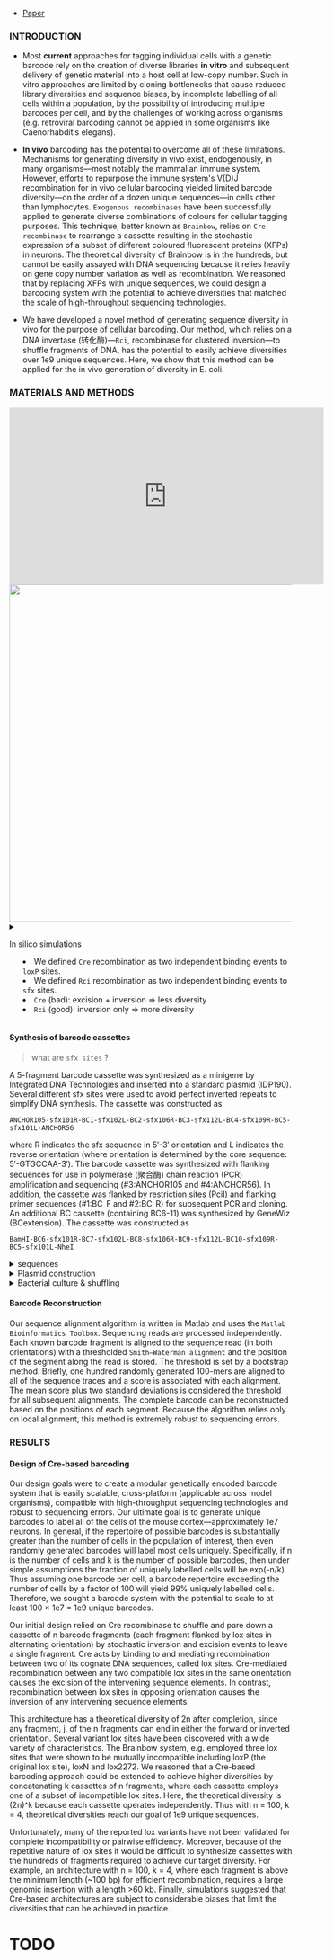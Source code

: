 
- [Paper](https://www.ncbi.nlm.nih.gov/pmc/articles/PMC4176322/)

### INTRODUCTION

- Most **current** approaches for tagging individual cells with a genetic barcode rely on the creation of diverse libraries **in vitro** and subsequent delivery of genetic material into a host cell at low-copy number. Such in vitro approaches are limited by cloning bottlenecks that cause reduced library diversities and sequence biases, by incomplete labelling of all cells within a population, by the possibility of introducing multiple barcodes per cell, and by the challenges of working across organisms (e.g. retroviral barcoding cannot be applied in some organisms like Caenorhabditis elegans).

- **In vivo** barcoding has the potential to overcome all of these limitations. Mechanisms for generating diversity in vivo exist, endogenously, in many organisms—most notably the mammalian immune system. However, efforts to repurpose the immune system's V(D)J recombination for in vivo cellular barcoding yielded limited barcode diversity—on the order of a dozen unique sequences—in cells other than lymphocytes. `Exogenous recombinases` have been successfully applied to generate diverse combinations of colours for cellular tagging purposes. This technique, better known as `Brainbow`, relies on `Cre recombinase` to rearrange a cassette resulting in the stochastic expression of a subset of different coloured fluorescent proteins (XFPs) in neurons. The theoretical diversity of Brainbow is in the hundreds, but cannot be easily assayed with DNA sequencing because it relies heavily on gene copy number variation as well as recombination. We reasoned that by replacing XFPs with unique sequences, we could design a barcoding system with the potential to achieve diversities that matched the scale of high-throughput sequencing technologies.

- We have developed a novel method of generating sequence diversity in vivo for the purpose of cellular barcoding. Our method, which relies on a DNA invertase (转化酶)—`Rci`, recombinase for clustered inversion—to shuffle fragments of DNA, has the potential to easily achieve diversities over 1e9 unique sequences. Here, we show that this method can be applied for the in vivo generation of diversity in E. coli.

### MATERIALS AND METHODS

<div class="ctr"><iframe width="560" height="315" src="https://www.youtube.com/embed/zOStRhccn6M" title="YouTube video player" frameborder="0" allow="accelerometer; autoplay; clipboard-write; encrypted-media; gyroscope; picture-in-picture" allowfullscreen></iframe></div>

<div class="ctr"><img src="/NeuroNotes/img/p7.png" width="600"/></div>

<details><summary>

In silico simulations

- We defined `Cre` recombination as two independent binding events to `loxP` sites.
- We defined `Rci` recombination as two independent binding events to `sfx` sites.
- `Cre` (bad): excision + inversion => less diversity
- `Rci` (good): inversion only => more diversity

</summary>

- We performed in silico simulations to determine the behaviour of different cassette architectures. 
    - For `Cre`-based cassettes, ncell cassettes (ncell = 10 000) of nfrag fragments (nfrag = 100) were operated on independently. Each fragment was flanked on its 5′ end with a loxP site in sense orientation (5′-GCATACAT-3′) and on it's 3′ end with a loxP site in the antisense orientation. Concatenation of fragments resulted in cassettes in which adjacent fragments (excluding ends) were separated by two loxP sites in opposing orientation. 
        - We defined Cre recombination as two independent binding events to loxP sites. Binding of Cre to a pair of loxP sites always resulted in recombination, where the result (inversion or excision) was defined by the relative orientation of the sites defined in a look up table (updated after each event). 
        - Completion is defined to be the point at which Cre can no longer mediate an excision event. The number of recombination events required to reach completion was tracked for each cassette. 
    - For `Rci`-based cassettes, ncell cassettes (ncell = 10 000) of nfrag fragments (nfrag = 10) were operated on independently. Here, we considered two architectures. 
        - For the first architecture, each fragment of the cassette was flanked on its 5′ end with an sfx site in sense orientation and on its 3′ end with an sfx site in the antisense orientation. Concatenation of fragments resulted in cassettes in which adjacent fragments (excluding ends) were separated by two sfx sites in opposing orientation. For the purpose of simulations, we consider each pair of sfx sites between fragments to be equivalent to a single bidirectional sfx site. 
            - We defined Rci recombination as two independent binding events to sfx sites. In this case, binding of Rci to a pair of sfx sites always resulted in recombination (inversion). Simulations were allowed to proceed for m recombination events per cassette. 
        - For the second Rci architecture, the 5′ end of the cassette begins with a single sfx site in sense orientation, followed by a single sequence fragment. The cassette is extended by addition of an sfx site and a sequence fragment, with the orientation of sfx sites alternating throughout the cassette. The cassette is terminated at its 3′ end by an sfx site in antisense orientation. 
            - We defined Rci recombination as two independent binding events to sfx sites. Binding of Rci to a pair of sfx sites only resulted in recombination if the sfx sites were in opposite orientations (inversion only). Simulations were allowed to proceed for m recombination events per cassette. 
- The code for running all simulations is provided in Supplementary Materials.

</details>

#### Synthesis of barcode cassettes

> what are `sfx sites` ?

A 5-fragment barcode cassette was synthesized as a minigene by Integrated DNA Technologies and inserted into a standard plasmid (IDP190). Several different sfx sites were used to avoid perfect inverted repeats to simplify DNA synthesis. The cassette was constructed as 

`ANCHOR105-sfx101R-BC1-sfx102L-BC2-sfx106R-BC3-sfx112L-BC4-sfx109R-BC5-sfx101L-ANCHOR56` 

where R indicates the sfx sequence in 5′-3′ orientation and L indicates the reverse orientation (where orientation is determined by the core sequence: 5′-GTGCCAA-3′). The barcode cassette was synthesized with flanking sequences for use in polymerase (聚合酶) chain reaction (PCR) amplification and sequencing (#3:ANCHOR105 and #4:ANCHOR56). In addition, the cassette was flanked by restriction sites (PciI) and flanking primer sequences (#1:BC_F and #2:BC_R) for subsequent PCR and cloning. An additional BC cassette (containing BC6-11) was synthesized by GeneWiz (BCextension). The cassette was constructed as 

`BamHI-BC6-sfx101R-BC7-sfx102L-BC8-sfx106R-BC9-sfx112L-BC10-sfx109R-BC5-sfx101L-NheI`

<details><summary>sequences</summary>

- Primer Table

| name       | sequence                      |
| -          | -                             |
| BC_F (5BC) | gctttacctcgcactgcccagagtg     |
| BC_R (5BC) | agactcatgcatcgtgccactgtgttcg  |
| ANCHOR56   | ttgcgaacctcatcactcgttgc       |
| ANCHOR105  | tgaggcaaggaagatgctgtcc        |
| NdeI-Rci_F | tctacatatgccgtctccacgcatccgt  |
| NotI-Rci_R | actggcggccgcttacagcggtgtgctgc |
| s-pKat_promoter   | acctagatctcattattgcaattaataaacaactaacggacaattctacctaacaaggaggtaccatatgacct               |
| as-pKat_promoter | aggtcatatggtacctccttgttaggtagaattgtccgttagttgtttattaattgcaataatgagatctaggt               |
| BamHI-BC5_F | tctaggatccggcaatactttcgtgccaatccgg |
| NheI-BC5_R  | actggctagcgcaacgagtgatgaggttcgcaa  |

- sfx sites used

| name   | sequence                        |
| -      | -                               |
| sfx101 | ggcaatactttcgtgccaatccggtacgtgg |
| sfx102 | ctgctggcctacgtgccaatccggtacgtgg |
| sfx106 | gcacgtaggccagtgccaatccggtacctgg |
| sfx109 | ttctctgcaagcgtgccaatccggtacgtgg |
| sfx112 | gccaagcttgttgtgccaatccggtacgtgg |

- BC sequences

| name   | sequence                        |
| -      | -                               |
| BC1 |	ccaattggtagtttgtccagaactcagattttaacagcagaggacgcatgctctaccttcatgatccactgacgtccctgaggctgcaatacatgcaacg |
| BC2 |	aggcagtctccgcggtaagtcctagtgcaatggcgcttttttaccctcgtcctcgagaagaggggacgccagtgcagatatctttaatgtggtaattggg |
| BC3 |	aggactcttggccctccgcccttaggcagtgcatactcttccataaacgggctgttagttatggcgtccgaggattcaaaaaggtgagcgaactcggccg |
| BC4 |	atccggagagacgggcttcaaagctgcctgacgacggttgcgcgtccgtatcaaaatcctcctaataagcccccgtcactgttggttgaagagcccagga |
| BC5 | 	cgggttggccagatgtgcgattatatcgcttaatggctcttgggccgcggtgcgttaccttgcaggaattgaggccgtccgttaatttcccttgcataca |
| BC6 |	ggatccgtcaaatgtgattgatgccctcgatccccgtggagatgagatgcctggctggtcggggtgcaaaccgatcaataacaatcgtcactttcgaggt |
| BC7 |	ccccgcactgatgcctaaacctcgcaggtctttaggatattgacgcttgacgatgtcccacgattaaaccggtgtgcaaccttggatgctgattaatcgc |
| BC8 |	gcgagatgaatggacgggtctggttcgaacgatgtattaattgatgcaggagccccgcacacctaaatatcgatccgggtatgtttaatggtgcgatggc |
| BC9 |	ggctgccctctcctacttacgggtatcggctcccagccccacgtcgcgctctgttctcaaccaactaggatctgatgcacgagattaacgttgacgttgt |
| BC10 |	tacaccggcccgagcgtcgtcctttctatagatggcttccagcgactcaccaggagtgttctggttgggaactacttcgaacgctatgagccttccctat |
| BC11 |	tgctgaaacagttaatactgggacttattcttgggactgatagggttatgacgcttcttatgttctc |

- Plasmid table

| name   | cassette               |
| -      | -                      |
| IDP190 | 5BC Cassette           |
| IDP205 | T7→Rci; 5BC Cassette   |
| DIG35  | pKAT→Rci; 5BC Cassette |
| BCext  | BC6-BC11 extension     |
| DIG70  | T7→Rci; 11BC Cassette  |
| DIG71  | T7→Rci; 11BC Cassette  |

</details>

<details><summary>Plasmid construction</summary>

- The 5-fragment barcode cassette (from plasmid #IDP190) was amplified using primers (引物) #1:BC_F and #2:BC_R, digested with PciI, and cloned into pet22b. A strain of E. coli harbouring the pEK204 plasmid, which encodes Rci recombinase (NCBI Reference Sequence: NC_013120.1), was ordered from NCTC (NCTC 13452: J53-derived E. coli. GenBank accession number EU935740). The open reading frame of Rci was obtained by PCR of the pEK204 plasmid with primers #7:NdeI-Rci_F and #8:NotI-Rci_R, which add restriction sites NdeI and NotI, respectively. Rci was cloned into plasmid pet22b using restriction sites NdeI and NotI (thus removing the periplasmic localization signal of pet22b) to create Plasmid #IDP205:(T7→Rci; 5BC). 

- The constitutively active promoter, pKat (Registry of Standard Biological Parts: BBa_I14034, http://parts.igem.org/Part:BBa_I14034), and a ribosomal binding site (RBS): AGGAGG, flanked by restriction sites BglII and NdeI were synthesized as complementary oligos #9:s-pKat_promoter and #10:as-pKat_promoter, annealed, digested and subsequently cloned into #IDP205 to make plasmid #DIG35:(pKat→Rci, 5BC). 

- To extend the BC cassette we amplified #IDP205 using primers #11:BamHI-BC5_F and #12: NheI-BC5_R and cut with BamHI and NheI. The insert, BC6-BC11, was digested from BCextension with BamHI and NheI. The backbone and insert were ligated to make plasmid #DIG70:(T7→Rci, 5BC). 

- The constitutively active promoter, pKat, and an RBS flanked by restriction sites BglII and NdeI were synthesized as complementary oligos #9:s-pKat_promoter and #10:as-pKat_promoter, annealed, digested and subsequently cloned into #DIG70 to make plasmid #DIG71:(pKat→Rci, 11BC).

All cloning was performed using Top10 chemically competent cells (Invitrogen) with growth at 37°C.

</details>

<details><summary>Bacterial culture & shuffling</summary>

- For initial tests with T7 induced expression of Rci, plasmids IDP205 or DIG35 were transformed into E coli strain BL21(DE3) (NEB) and grown in 5 ml of normal or OvernightExpress (Millipore) supplemented media overnight. 
    - Plasmid DNA was isolated and the Rci coding sequence was removed (to prevent further shuffling) by double digestion (NdeI–NotI), blunting (Mung Bean) and re-ligation (Roche Rapid Ligation kit). 
    - The transformed ligation was plated for clonal analysis. Clonal analysis involved the selection of single colonies, growth in LB for 16 h, plasmid isolation and Sanger sequencing with ANCHOR105 used as a primer. 

- For tests of the pKat driven expression, plasmids IDP205 or DIG35 were transformed into E. coli strain Top10 cells (Invitrogen) and grown in 5 ml of LB overnight. 
    - Plasmid DNA was isolated and the Rci coding sequence was removed (to prevent further shuffling) by double digestion (NdeI–NotI), blunting (Mung Bean) and re-ligation (Roche Rapid Ligation kit). 
    - The transformed ligation was plated for clonal analysis. Clonal analysis involved the selection of single colonies, growth in LB for 16 h, plasmid isolation and Sanger sequencing with ANCHOR105 used as a primer. 

- For high-throughput sequencing by PacBio, plasmids IDP205, DIG35 and DIG71 were transformed into Top10 cells (Invitrogen) and grown overnight in 50 ml of LB. 
    - Plasmid DNA was isolated and digested with PciI to release the barcode cassette. The barcode cassette was prepared for PacBio sequencing using the PacBio SMRTbell Template Prep Kit according to the manufacturer's instructions and cassettes from each original plasmid were sequenced on a single Single Molecule Real Time (SMRT) sequencing cell. PacBio sequences were collapsed into circular consensus reads using the PacBio command line tools.

</details>

#### Barcode Reconstruction

Our sequence alignment algorithm is written in Matlab and uses the `Matlab Bioinformatics Toolbox`. Sequencing reads are processed independently. Each known barcode fragment is aligned to the sequence read (in both orientations) with a thresholded `Smith–Waterman alignment` and the position of the segment along the read is stored. The threshold is set by a bootstrap method. Briefly, one hundred randomly generated 100-mers are aligned to all of the sequence traces and a score is associated with each alignment. The mean score plus two standard deviations is considered the threshold for all subsequent alignments. The complete barcode can be reconstructed based on the positions of each segment. Because the algorithm relies only on local alignment, this method is extremely robust to sequencing errors.

### RESULTS

#### Design of Cre-based barcoding

Our design goals were to create a modular genetically encoded barcode system that is easily scalable, cross-platform (applicable across model organisms), compatible with high-throughput sequencing technologies and robust to sequencing errors. Our ultimate goal is to generate unique barcodes to label all of the cells of the mouse cortex—approximately 1e7 neurons. In general, if the repertoire of possible barcodes is substantially greater than the number of cells in the population of interest, then even randomly generated barcodes will label most cells uniquely. Specifically, if n is the number of cells and k is the number of possible barcodes, then under simple assumptions the fraction of uniquely labelled cells will be exp(-n/k). Thus assuming one barcode per cell, a barcode repertoire exceeding the number of cells by a factor of 100 will yield 99% uniquely labelled cells. Therefore, we sought a barcode system with the potential to scale to at least 100 × 1e7 = 1e9 unique barcodes.

Our initial design relied on Cre recombinase to shuffle and pare down a cassette of n barcode fragments (each fragment flanked by lox sites in alternating orientation) by stochastic inversion and excision events to leave a single fragment. Cre acts by binding to and mediating recombination between two of its cognate DNA sequences, called lox sites. Cre-mediated recombination between any two compatible lox sites in the same orientation causes the excision of the intervening sequence elements. In contrast, recombination between lox sites in opposing orientation causes the inversion of any intervening sequence elements.

This architecture has a theoretical diversity of 2n after completion, since any fragment, j, of the n fragments can end in either the forward or inverted orientation. Several variant lox sites have been discovered with a wide variety of characteristics. The Brainbow system, e.g. employed three lox sites that were shown to be mutually incompatible including loxP (the original lox site), loxN and lox2272. We reasoned that a Cre-based barcoding approach could be extended to achieve higher diversities by concatenating k cassettes of n fragments, where each cassette employs one of a subset of incompatible lox sites. Here, the theoretical diversity is (2n)^k because each cassette operates independently. Thus with n = 100, k = 4, theoretical diversities reach our goal of 1e9 unique sequences.

Unfortunately, many of the reported lox variants have not been validated for complete incompatibility or pairwise efficiency. Moreover, because of the repetitive nature of lox sites it would be difficult to synthesize cassettes with the hundreds of fragments required to achieve our target diversity. For example, an architecture with n = 100, k = 4, where each fragment is above the minimum length (~100 bp) for efficient recombination, requires a large genomic insertion with a length >60 kb. Finally, simulations suggested that Cre-based architectures are subject to considerable biases that limit the diversities that can be achieved in practice.

# TODO

